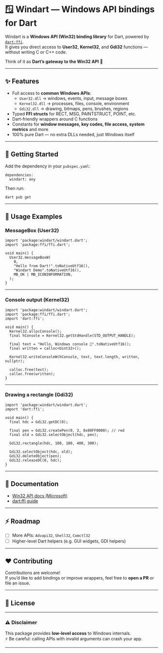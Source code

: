 # 🪟 Windart — Windows API bindings for Dart

Windart is a **Windows API (Win32) binding library** for Dart, powered by [`dart:ffi`](https://dart.dev/guides/libraries/c-interop).  
It gives you direct access to **User32**, **Kernel32**, and **Gdi32** functions — without writing C or C++ code.

Think of it as **Dart’s gateway to the Win32 API** 🎉

---

## ✨ Features

- Full access to **common Windows APIs**:
  - `User32.dll` → windows, events, input, message boxes
  - `Kernel32.dll` → processes, files, console, environment
  - `Gdi32.dll` → drawing, bitmaps, pens, brushes, regions
- Typed **FFI structs** for RECT, MSG, PAINTSTRUCT, POINT, etc.
- Dart-friendly wrappers around C functions  
- Constants for **window messages, key codes, file access, system metrics** and more
- 100% pure Dart — no extra DLLs needed, just Windows itself

---

## 🚀 Getting Started

Add the dependency in your `pubspec.yaml`:

```
dependencies:
  windart: any
```

Then run:

```
dart pub get
```

---

## 🔧 Usage Examples

### MessageBox (User32)

```
import 'package:windart/windart.dart';
import 'package:ffi/ffi.dart';

void main() {
  User32.messageBoxW(
    0,
    "Hello from Dart!".toNativeUtf16(),
    "Windart Demo".toNativeUtf16(),
    MB_OK | MB_ICONINFORMATION,
  );
}
```

---

### Console output (Kernel32)

```
import 'package:windart/windart.dart';
import 'package:ffi/ffi.dart';
import 'dart:ffi';

void main() {
  Kernel32.allocConsole();
  final hConsole = Kernel32.getStdHandle(STD_OUTPUT_HANDLE);

  final text = "Hello, Windows console 👋".toNativeUtf16();
  final written = calloc<Uint32>();

  Kernel32.writeConsoleW(hConsole, text, text.length, written, nullptr);

  calloc.free(text);
  calloc.free(written);
}
```

---

### Drawing a rectangle (Gdi32)

```
import 'package:windart/windart.dart';
import 'dart:ffi';

void main() {
  final hdc = Gdi32.getDC(0);

  final pen = Gdi32.createPen(0, 3, 0x00FF0000); // red
  final old = Gdi32.selectObject(hdc, pen);

  Gdi32.rectangle(hdc, 100, 100, 400, 300);

  Gdi32.selectObject(hdc, old);
  Gdi32.deleteObject(pen);
  Gdi32.releaseDC(0, hdc);
}
```

---

## 📖 Documentation

- [Win32 API docs (Microsoft)](https://learn.microsoft.com/en-us/windows/win32/api/)
- [dart:ffi guide](https://dart.dev/guides/libraries/c-interop)

---

## ⚡ Roadmap

- [ ] More APIs: `Advapi32`, `Shell32`, `Comctl32`  
- [ ] Higher-level Dart helpers (e.g. GUI widgets, GDI helpers)  

---

## ❤️ Contributing

Contributions are welcome!  
If you’d like to add bindings or improve wrappers, feel free to **open a PR** or file an issue.

---

## 📜 License


---

### ⚠️ Disclaimer

This package provides **low-level access** to Windows internals.  
⚡ Be careful: calling APIs with invalid arguments can crash your app.

---
